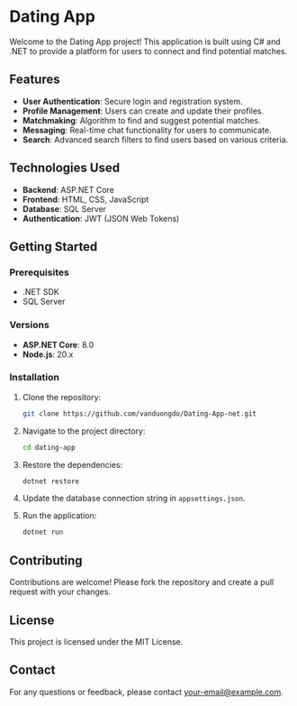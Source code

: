 # Dating App

Welcome to the Dating App project! This application is built using C# and .NET to provide a platform for users to connect and find potential matches.

## Features

- **User Authentication**: Secure login and registration system.
- **Profile Management**: Users can create and update their profiles.
- **Matchmaking**: Algorithm to find and suggest potential matches.
- **Messaging**: Real-time chat functionality for users to communicate.
- **Search**: Advanced search filters to find users based on various criteria.

## Technologies Used

- **Backend**: ASP.NET Core
- **Frontend**: HTML, CSS, JavaScript
- **Database**: SQL Server
- **Authentication**: JWT (JSON Web Tokens)

## Getting Started

### Prerequisites

- .NET SDK
- SQL Server


### Versions

- **ASP.NET Core**: 8.0
- **Node.js**: 20.x


### Installation

1. Clone the repository:
    ```bash
    git clone https://github.com/vanduongdo/Dating-App-net.git
    ```
2. Navigate to the project directory:
    ```bash
    cd dating-app
    ```
3. Restore the dependencies:
    ```bash
    dotnet restore
    ```
4. Update the database connection string in `appsettings.json`.

5. Run the application:
    ```bash
    dotnet run
    ```

## Contributing

Contributions are welcome! Please fork the repository and create a pull request with your changes.

## License

This project is licensed under the MIT License.

## Contact

For any questions or feedback, please contact [your-email@example.com](mailto:your-email@example.com).
